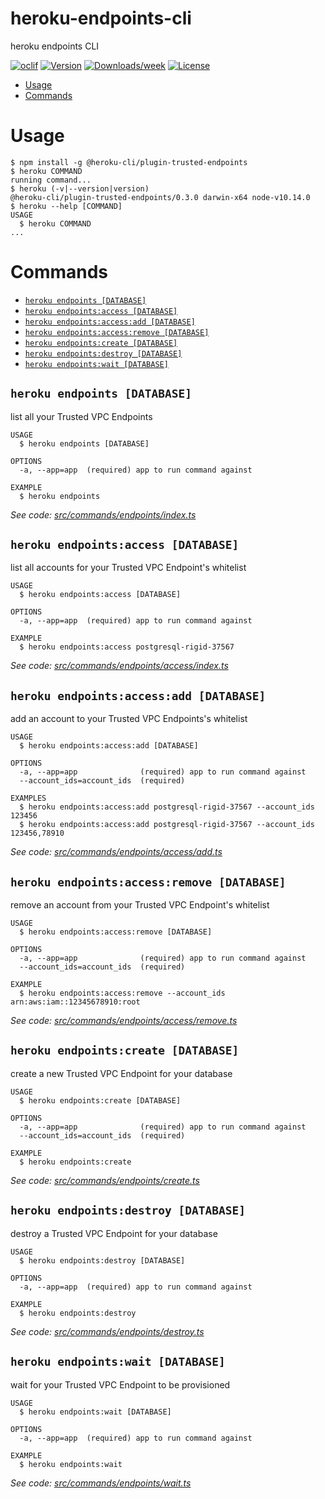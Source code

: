 heroku-endpoints-cli
=======================

heroku endpoints CLI

[![oclif](https://img.shields.io/badge/cli-oclif-brightgreen.svg)](https://oclif.io)
[![Version](https://img.shields.io/npm/v/heroku-endpoints-cli.svg)](https://npmjs.org/package/heroku-privatelinks-cli)
[![Downloads/week](https://img.shields.io/npm/dw/heroku-endpoints-cli.svg)](https://npmjs.org/package/heroku-privatelinks-cli)
[![License](https://img.shields.io/npm/l/heroku-endpoints-cli.svg)](https://github.com/brettgoulder/heroku-endpoints-cli/blob/master/package.json)

<!-- toc -->
* [Usage](#usage)
* [Commands](#commands)
<!-- tocstop -->
# Usage
<!-- usage -->
```sh-session
$ npm install -g @heroku-cli/plugin-trusted-endpoints
$ heroku COMMAND
running command...
$ heroku (-v|--version|version)
@heroku-cli/plugin-trusted-endpoints/0.3.0 darwin-x64 node-v10.14.0
$ heroku --help [COMMAND]
USAGE
  $ heroku COMMAND
...
```
<!-- usagestop -->
# Commands
<!-- commands -->
* [`heroku endpoints [DATABASE]`](#heroku-endpoints-database)
* [`heroku endpoints:access [DATABASE]`](#heroku-endpointsaccess-database)
* [`heroku endpoints:access:add [DATABASE]`](#heroku-endpointsaccessadd-database)
* [`heroku endpoints:access:remove [DATABASE]`](#heroku-endpointsaccessremove-database)
* [`heroku endpoints:create [DATABASE]`](#heroku-endpointscreate-database)
* [`heroku endpoints:destroy [DATABASE]`](#heroku-endpointsdestroy-database)
* [`heroku endpoints:wait [DATABASE]`](#heroku-endpointswait-database)

## `heroku endpoints [DATABASE]`

list all your Trusted VPC Endpoints

```
USAGE
  $ heroku endpoints [DATABASE]

OPTIONS
  -a, --app=app  (required) app to run command against

EXAMPLE
  $ heroku endpoints
```

_See code: [src/commands/endpoints/index.ts](https://github.com/heroku/heroku-endpoints-cli/blob/v0.3.0/src/commands/endpoints/index.ts)_

## `heroku endpoints:access [DATABASE]`

list all accounts for your Trusted VPC Endpoint's whitelist

```
USAGE
  $ heroku endpoints:access [DATABASE]

OPTIONS
  -a, --app=app  (required) app to run command against

EXAMPLE
  $ heroku endpoints:access postgresql-rigid-37567
```

_See code: [src/commands/endpoints/access/index.ts](https://github.com/heroku/heroku-endpoints-cli/blob/v0.3.0/src/commands/endpoints/access/index.ts)_

## `heroku endpoints:access:add [DATABASE]`

add an account to your Trusted VPC Endpoints's whitelist

```
USAGE
  $ heroku endpoints:access:add [DATABASE]

OPTIONS
  -a, --app=app              (required) app to run command against
  --account_ids=account_ids  (required)

EXAMPLES
  $ heroku endpoints:access:add postgresql-rigid-37567 --account_ids 123456
  $ heroku endpoints:access:add postgresql-rigid-37567 --account_ids 123456,78910
```

_See code: [src/commands/endpoints/access/add.ts](https://github.com/heroku/heroku-endpoints-cli/blob/v0.3.0/src/commands/endpoints/access/add.ts)_

## `heroku endpoints:access:remove [DATABASE]`

remove an account from your Trusted VPC Endpoint's whitelist

```
USAGE
  $ heroku endpoints:access:remove [DATABASE]

OPTIONS
  -a, --app=app              (required) app to run command against
  --account_ids=account_ids  (required)

EXAMPLE
  $ heroku endpoints:access:remove --account_ids arn:aws:iam::12345678910:root
```

_See code: [src/commands/endpoints/access/remove.ts](https://github.com/heroku/heroku-endpoints-cli/blob/v0.3.0/src/commands/endpoints/access/remove.ts)_

## `heroku endpoints:create [DATABASE]`

create a new Trusted VPC Endpoint for your database

```
USAGE
  $ heroku endpoints:create [DATABASE]

OPTIONS
  -a, --app=app              (required) app to run command against
  --account_ids=account_ids  (required)

EXAMPLE
  $ heroku endpoints:create
```

_See code: [src/commands/endpoints/create.ts](https://github.com/heroku/heroku-endpoints-cli/blob/v0.3.0/src/commands/endpoints/create.ts)_

## `heroku endpoints:destroy [DATABASE]`

destroy a Trusted VPC Endpoint for your database

```
USAGE
  $ heroku endpoints:destroy [DATABASE]

OPTIONS
  -a, --app=app  (required) app to run command against

EXAMPLE
  $ heroku endpoints:destroy
```

_See code: [src/commands/endpoints/destroy.ts](https://github.com/heroku/heroku-endpoints-cli/blob/v0.3.0/src/commands/endpoints/destroy.ts)_

## `heroku endpoints:wait [DATABASE]`

wait for your Trusted VPC Endpoint to be provisioned

```
USAGE
  $ heroku endpoints:wait [DATABASE]

OPTIONS
  -a, --app=app  (required) app to run command against

EXAMPLE
  $ heroku endpoints:wait
```

_See code: [src/commands/endpoints/wait.ts](https://github.com/heroku/heroku-endpoints-cli/blob/v0.3.0/src/commands/endpoints/wait.ts)_
<!-- commandsstop -->
